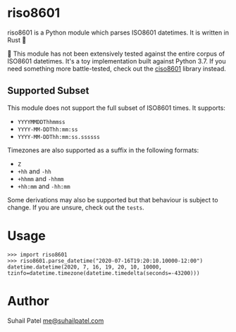 # riso8601

riso8601 is a Python module which parses ISO8601 datetimes. It is written in Rust 🦀

🚨 This module has not been extensively tested against the entire corpus of ISO8601 datetimes. It's a toy implementation built against Python 3.7. If you need something more battle-tested, check out the [ciso8601](https://pypi.org/project/ciso8601/) library instead. 

## Supported Subset

This module does not support the full subset of ISO8601 times. It supports:
- `YYYYMMDDThhmmss`
- `YYYY-MM-DDThh:mm:ss`
- `YYYY-MM-DDThh:mm:ss.ssssss`

Timezones are also supported as a suffix in the following formats:
- `Z`
- `+hh` and `-hh`
- `+hhmm` and `-hhmm`
- `+hh:mm` and `-hh:mm`

Some derivations may also be supported but that behaviour is subject to change. If you are unsure, check out the `tests`.

# Usage

```
>>> import riso8601
>>> riso8601.parse_datetime("2020-07-16T19:20:10.10000-12:00")
datetime.datetime(2020, 7, 16, 19, 20, 10, 10000, tzinfo=datetime.timezone(datetime.timedelta(seconds=-43200)))
```

# Author

Suhail Patel <me@suhailpatel.com>
